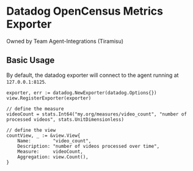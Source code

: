 # Datadog OpenCensus Metrics Exporter
Owned by Team Agent-Integrations (Tiramisu)

## Basic Usage

By default, the datadog exporter will connect to the agent running at `127.0.0.1:8125`.

```
exporter, err := datadog.NewExporter(datadog.Options{})
view.RegisterExporter(exporter)

// define the measure
videoCount = stats.Int64("my.org/measures/video_count", "number of processed videos", stats.UnitDimensionless)

// define the view
countView, _ := &view.View{
	Name:        "video_count",
	Description: "number of videos processed over time",
	Measure:     videoCount,
	Aggregation: view.Count(),
}

```